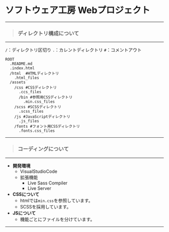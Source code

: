 #  ソフトウェア工房 Webプロジェクト
---
> ### ディレクトリ構成について
---
`/`：ディレクトリ区切り `.`：カレントディレクトリ `#`：コメントアウト
```directory
ROOT
  .README.md
  .index.html
  /html  #HTMLディレクトリ
    .html_files
  /assets
    /css #CSSディレクトリ
      .ccs_files
      /bin #参照用CSSディレクトリ
        .min.css_files
    /scss #SCSSディレクトリ
      .scss_files
    /js #JavaScriptディレクトリ
      .js_files
    /fonts #フォント用CSSディレクトリ
      .fonts.css_files
```
---
> ### コーディングについて
---
- **開発環境**
  - VisualStudioCode
  - 拡張機能
    - Live Sass Compiler
    - Live Server
- **CSSについて**
  - htmlでは`min.css`を参照しています。
  - SCSSを採用しています。
- **JSについて**
  - 機能ごとにファイルを分けています。
---
